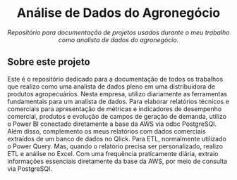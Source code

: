 <h1 align="center">Análise de Dados do Agronegócio</h1>
<p align="center"><i>Repositório para documentação de projetos usados durante o meu trabalho como analista de dados do agronegócio.</i></p>

##  Sobre este projeto

Este é o repositório dedicado para a documentação de todos os trabalhos que realizo como uma analista de dados pleno em uma distribuidora de produtos agropecuários. Nesta empresa, utilizo diariamente as ferramentas fundamentais para um analista de dados. Para elaborar relatórios técnicos e comerciais para apresentação de métricas e indicadores de desempenho comercial, produtos e evolução de campos de geração de demanda, utilizo o Power BI conectado diretamente a base da AWS via odbc PostgreSQl. Além disso, complemento os meus relatórios com dados comerciais extraídos de um banco de dados no Qlick. Para ETL, normalmente utilizado o Power Query. Mas, quando o relatório precisa ser personalizado, realizo ETL e análise no Excel. Com uma frequência praticamente diária, extraio informações essenciais diretamente da base da AWS, por meio de consulta via PostgreSQl.

